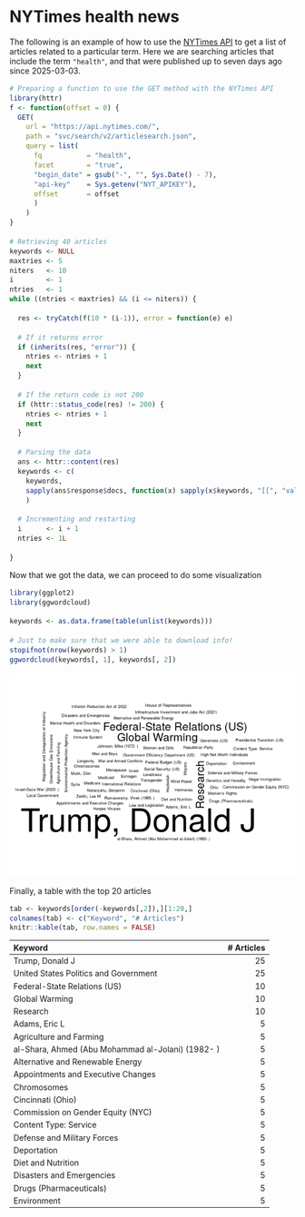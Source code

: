 
# NYTimes health news

The following is an example of how to use the [NYTimes
API](https://developer.nytimes.com/) to get a list of articles related
to a particular term. Here we are searching articles that include the
term `"health"`, and that were published up to seven days ago since
2025-03-03.

``` r
# Preparing a function to use the GET method with the NYTimes API
library(httr)
f <- function(offset = 0) {
  GET(
    url = "https://api.nytimes.com/",
    path = "svc/search/v2/articlesearch.json",
    query = list(
      fq           = "health",
      facet        = "true",
      "begin_date" = gsub("-", "", Sys.Date() - 7),
      "api-key"    = Sys.getenv("NYT_APIKEY"),
      offset       = offset
      )
    )
}

# Retrieving 40 articles
keywords <- NULL
maxtries <- 5
niters   <- 10
i        <- 1
ntries   <- 1
while ((ntries < maxtries) && (i <= niters)) {
  
  res <- tryCatch(f(10 * (i-1)), error = function(e) e)
  
  # If it returns error
  if (inherits(res, "error")) {
    ntries <- ntries + 1
    next
  }
  
  # If the return code is not 200
  if (httr::status_code(res) != 200) {
    ntries <- ntries + 1
    next
  }
  
  # Parsing the data
  ans <- httr::content(res)
  keywords <- c(
    keywords,
    sapply(ans$response$docs, function(x) sapply(x$keywords, "[[", "value"))
    )
  
  # Incrementing and restarting
  i      <- i + 1
  ntries <- 1L
  
}
```

Now that we got the data, we can proceed to do some visualization

``` r
library(ggplot2)
library(ggwordcloud)

keywords <- as.data.frame(table(unlist(keywords)))

# Just to make sure that we were able to download info!
stopifnot(nrow(keywords) > 1)
ggwordcloud(keywords[, 1], keywords[, 2])
```

![](README_files/figure-gfm/preparing-data-1.png)<!-- -->

Finally, a table with the top 20 articles

``` r
tab <- keywords[order(-keywords[,2]),][1:20,]
colnames(tab) <- c("Keyword", "# Articles")
knitr::kable(tab, row.names = FALSE)
```

| Keyword                                           | \# Articles |
|:--------------------------------------------------|------------:|
| Trump, Donald J                                   |          25 |
| United States Politics and Government             |          25 |
| Federal-State Relations (US)                      |          10 |
| Global Warming                                    |          10 |
| Research                                          |          10 |
| Adams, Eric L                                     |           5 |
| Agriculture and Farming                           |           5 |
| al-Shara, Ahmed (Abu Mohammad al-Jolani) (1982- ) |           5 |
| Alternative and Renewable Energy                  |           5 |
| Appointments and Executive Changes                |           5 |
| Chromosomes                                       |           5 |
| Cincinnati (Ohio)                                 |           5 |
| Commission on Gender Equity (NYC)                 |           5 |
| Content Type: Service                             |           5 |
| Defense and Military Forces                       |           5 |
| Deportation                                       |           5 |
| Diet and Nutrition                                |           5 |
| Disasters and Emergencies                         |           5 |
| Drugs (Pharmaceuticals)                           |           5 |
| Environment                                       |           5 |
